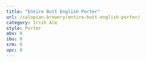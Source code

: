```yaml
---
title: "Entire Butt English Porter"
url: /salopian-brewery/entire-butt-english-porter/
category: Irish Ale
style: Porter
abv: 0
ibu: 0
srm: 0
upc: 0
---
```


